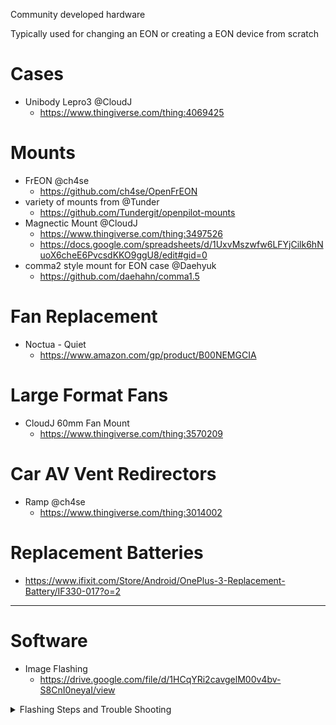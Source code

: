 Community developed hardware

Typically used for changing an EON or creating a EON device from scratch

# Cases

* Unibody Lepro3 @CloudJ
  * https://www.thingiverse.com/thing:4069425

# Mounts

* FrEON @ch4se
  * https://github.com/ch4se/OpenFrEON
* variety of mounts from @Tunder
  * https://github.com/Tundergit/openpilot-mounts
* Magnectic Mount @CloudJ 
  * https://www.thingiverse.com/thing:3497526
  * https://docs.google.com/spreadsheets/d/1UxvMszwfw6LFYjCilk6hNuoX6cheE6PvcsdKKO9ggU8/edit#gid=0
* comma2 style mount for EON case @Daehyuk
  * https://github.com/daehahn/comma1.5

# Fan Replacement

* Noctua - Quiet
  * https://www.amazon.com/gp/product/B00NEMGCIA

# Large Format Fans

* CloudJ 60mm Fan Mount
  * https://www.thingiverse.com/thing:3570209

# Car AV Vent Redirectors

* Ramp @ch4se
  * https://www.thingiverse.com/thing:3014002

# Replacement Batteries

* https://www.ifixit.com/Store/Android/OnePlus-3-Replacement-Battery/IF330-017?o=2

---

# Software

* Image Flashing
  * https://drive.google.com/file/d/1HCqYRi2cavgelM00v4bv-S8CnI0neyaI/view

<details>
  <summary>Flashing Steps and Trouble Shooting</summary>


Flashing Notes from @erich
> Images that'll work with 0.6...
> system.simg https://drive.google.com/file/d/1ySz1zLiy9bP6c8lDRgCo7k2kcCReGF__/view?usp=drivesdk
> boot.img https://drive.google.com/file/d/1c1ovbvBP8TqOEiNbh-KAPyI5hxlW1_a1/view?usp=drivesdk
> recovery.img https://drive.google.com/open?id=1mbXjhU2qlfz0jCNdDxHFnFj1YM5CeAQn
> logo.bin https://drive.google.com/file/d/1UEFVnuMp3wlfN9P9pdys33-sNlVfDkLj/view?usp=sharing

Flashing Notes from @Ari
> Just for everyone stuck, I took my working eon and flashed the latest Android 9 then flashed neos and got mac 02:00:00
> Then I flashed this unbrick image
> https://androidfilehost.com/?fid=11410963190603910547
> Booted into android 8, enabled oem unlock and unlocked the bootloader again. After it finished booting into android, > I went back to the bootloader and flashed the system and boot images extracted from this OTA zip
> https://commadist.azureedge.net/neosupdate/ota-signed-> c992abb59cbaf6588f51055db52db619061107851773fc8480acb8bb5d77a28f.zip
> Then I ran fastboot format userdata (because neos doesn't support encrypted data partition from Oxygen OS) and then I rebooted into neos and wifi was working again

</details>
